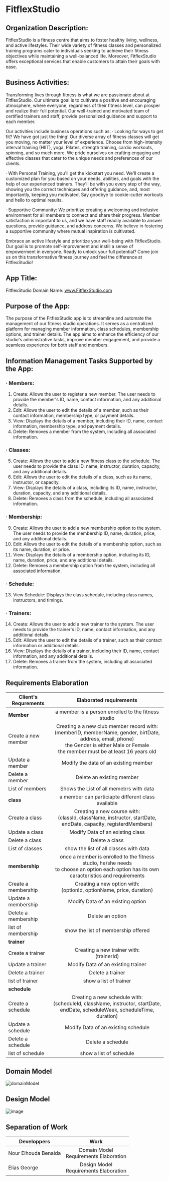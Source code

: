 # FitflexStudio

## Organization Description:

FitflexStudio is a fitness centre that aims to foster healthy living, wellness, and active lifestyles. Their wide variety of fitness classes and personalized training programs cater to individuals seeking to achieve their fitness objectives while maintaining a well-balanced life. Moreover, FitflexStudio offers exceptional services that enable customers to attain their goals with ease.

## Business Activities:
Transforming lives through fitness is what we are passionate about at FitflexStudio. Our ultimate goal is to cultivate a positive and encouraging atmosphere, where everyone, regardless of their fitness level, can prosper and realize their full potential. Our well-trained and motivated team of certified trainers and staff, provide personalized guidance and support to each member.

Our activities include business operations such as:
·        Looking for ways to get fit? We have got just the thing! Our diverse array of fitness classes will get you moving, no matter your level of experience. Choose from high-intensity interval training (HIIT), yoga, Pilates, strength training, cardio workouts, spinning, and so much more. We pride ourselves on crafting engaging and effective classes that cater to the unique needs and preferences of our clients.

·        With Personal Training, you'll get the kickstart you need. We'll create a customized plan for you based on your needs, abilities, and goals with the help of our experienced trainers. They'll be with you every step of the way, showing you the correct techniques and offering guidance, and, most importantly, keeping you motivated. Say goodbye to cookie-cutter workouts and hello to optimal results.

·        Supportive Community: We prioritize creating a welcoming and inclusive environment for all members to connect and share their progress. Member satisfaction is important to us, and we have staff readily available to answer questions, provide guidance, and address concerns. We believe in fostering a supportive community where mutual inspiration is cultivated.

Embrace an active lifestyle and prioritize your well-being with FitflexStudio. Our goal is to promote self-improvement and instill a sense of empowerment in everyone. Ready to unlock your full potential? Come join us on this transformative fitness journey and feel the difference at FitflexStudio!

## App Title: 
FitflexStudio Domain Name: www.FitflexStudio.com
## Purpose of the App:
The purpose of the FitflexStudio app is to streamline and automate the management of our fitness studio operations. It serves as a centralized platform for managing member information, class schedules, membership options, and trainer details. The app aims to enhance the efficiency of our studio's administrative tasks, improve member engagement, and provide a seamless experience for both staff and members.
 
## Information Management Tasks Supported by the App:

### ·        Members:
1. Create: Allows the user to register a new member. The user needs to provide the member's ID, name, contact information, and any additional details.
2. Edit: Allows the user to edit the details of a member, such as their contact information, membership type, or payment details.
3. View: Displays the details of a member, including their ID, name, contact information, membership type, and payment details.
4. Delete: Removes a member from the system, including all associated information.

### ·        Classes:
5. Create: Allows the user to add a new fitness class to the schedule. The user needs to provide the class ID, name, instructor, duration, capacity, and any additional details.
6. Edit: Allows the user to edit the details of a class, such as its name, instructor, or capacity.
7. View: Displays the details of a class, including its ID, name, instructor, duration, capacity, and any additional details.
8. Delete: Removes a class from the schedule, including all associated information.

### ·        Membership:
9. Create: Allows the user to add a new membership option to the system. The user needs to provide the membership ID, name, duration, price, and any additional details.
10. Edit: Allows the user to edit the details of a membership option, such as its name, duration, or price.
11. View: Displays the details of a membership option, including its ID, name, duration, price, and any additional details.
12. Delete: Removes a membership option from the system, including all associated information.

### ·        Schedule:
13. View Schedule: Displays the class schedule, including class names, instructors, and timings.

### ·        Trainers:
14. Create: Allows the user to add a new trainer to the system. The user needs to provide the trainer's ID, name, contact information, and any additional details.
15. Edit: Allows the user to edit the details of a trainer, such as their contact information or additional details.
16. View: Displays the details of a trainer, including their ID, name, contact information, and any additional details.
17. Delete: Removes a trainer from the system, including all associated information.

##  Requirements Elaboration 
| Client's Requrements| Elaborated requirements| 
| --------------------| :--------------------: | 
| **Member**          |   a member is a person enrolled to the fitness studio    | 
| Create a new member |   Creating a a new club member record with:<br> (memberID, memberName, gender, birtDate, address, email, phone) <br> the Gender is either Male or Female <br> the member must be at least 16 years old <br> |  
| Update a member     |   Modify the data of an existing member     | 
| Delete a member     |   Delete an existing member     | 
| List of members     |   Shows the List of all memebrs with data   | 
| **class**    |  a member can particiapte different class available    | 
| Create a class    |   Creating a new course with: <br> (classId, className, instructor, startDate, endDate, capacity, registerdMembers)   | 
| Update a class     |   Modify Data of an existing class  | 
| Delete a class     |   Delete a class     | 
| List of classes     |   show the list of all classes with data     | 
| **membership**           |  once a member is enrolled to the fitness studio, he/she needs<br> to choose an option each option has its own caracteristics and requirements     | 
| Create a membership    |   Creating a new option with: <br> (optionId, optionName, price, duration)   | 
| Update a membership     |   Modify Data of an existing option  | 
| Delete a membership     |   Delete an option     | 
| list of membership     |   show the list of membership offered    | 
| **trainer**          |               | 
| Create a trainer     |   Creating a new trainer with: <br> (trainerId)   | 
| Update a trainer     |   Modify Data of an existing trainer  | 
| Delete a trainer     |   Delete a trainer     | 
| list of trainer     |   show  a list of trainer     | 
| **schedule**          |               | 
| Create a schedule     |   Creating a new schedule with: <br> (scheduleId, className, instructor, startDate, endDate, scheduleWeek, scheduleTime, duration)   | 
| Update a schedule     |   Modify Data of an existing schedule  | 
| Delete a schedule     |   Delete a schedule     | 
| list of schedule     |   show  a list of schedule     | 

## Domain Model
![domainModel](domainModel.png)

## Design Model
![image](https://github.com/xpes/webapp23-FitflexStudio/blob/main/designModel.png)


## Separation of Work

| Developpers | Work| 
| --------------------| :--------------------: | 
|   Nour Elhouda Benaida    |   Domain Model <br>  Requirements Elaboration   | 
|   Elias George            |    Design Model <br> Requirements Elaboration   |  

